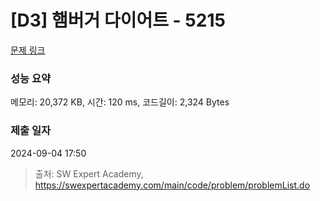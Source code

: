 # [D3] 햄버거 다이어트 - 5215 

[문제 링크](https://swexpertacademy.com/main/code/problem/problemDetail.do?contestProbId=AWT-lPB6dHUDFAVT) 

### 성능 요약

메모리: 20,372 KB, 시간: 120 ms, 코드길이: 2,324 Bytes

### 제출 일자

2024-09-04 17:50



> 출처: SW Expert Academy, https://swexpertacademy.com/main/code/problem/problemList.do
